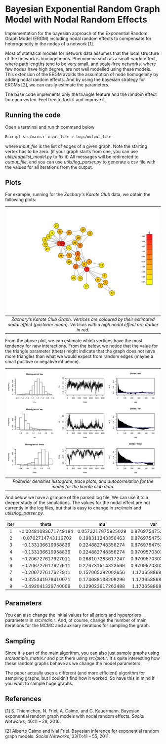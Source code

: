 # Bayesian Exponential Random Graph Model with Nodal Random Effects

Implementation for the bayesian approach of the Exponential Random Graph Model (ERGM) including nodal random effects to compensate for heterogeneity in the nodes of a network [1].

Most of statistical models for network data assumes that the local structure of the network is homogeneous. Phenomena such as a small-world effect, where path lengths tend to be very small, and scale-free networks, where few nodes have high degree, are not well modelled using these models. This extension of the ERGM avoids the assumption of node homogeinity by adding nodal random effects. And by using the bayesian strategy for ERGMs [2], we can easily estimate the parameters.

The base code implements only the triangle feature and the random effect for each vertex. Feel free to fork it and improve it. 

## Running the code
Open a terminal and run th command below
```bash
Rscript src/main.r input_file > logs/output_file
```
where *input_file* is the list of edges of a given graph. Note the starting vertex has to be zero. (if your graph starts from one, you can use *utils/edgelist_model.py* to fix it) All messages will be redirected to *output_file*, and you can use *utils/log_parser.py* to generate a csv file with the values for all iterations from the output.  

## Plots
For example, running for the *Zachary's Karate Club* data, we obtain the following plots:

|![](plots/readme1.png)|
|:--:|
| *Zachary’s Karate Club Graph. Vertices are coloured by their estimated nodal effect (posterior mean). Vertices with a high nodal effect are darker in red.* |

From the above plot, we can estimate which vertices have the most tendency for new interactions. From the below, we notice that the value for the triangle parameter (theta) might indicate that the graph does not have more triangles than what we would expect from random edges (maybe a small positive or negative influence). 

|![](plots/readme2.png)|
|:--:|
| *Posterior densities histogram, trace plots, and autocorrelation for the model for the karate club data.* |

And below we have a glimpse of the parsed log file. We can use it to a deeper study of the simulations. The values for the nodal effect are not currently in the log files, but that is easy to change in *src/main* and *utils/log_parser.py*.

|iter|theta|mu|var|
|:---:|:---:|:---:|:---:|
|1|-0.00481083671749184|0.0573217875925029|0.876975475344807|
|2|-0.0702714743116702|0.198311243356463|0.876975475344807|
|3|-0.133136619958839|0.224882748356274|0.876975475344807|
|4|-0.133136619958839|0.224882748356274|0.970957030309212|
|5|-0.206727617627911|0.268107283617247|0.970957030309212|
|6|-0.206727617627911|0.276731514323569|0.970957030309212|
|7|-0.206727617627911|0.157065392002656|1.17365886896579|
|8|-0.325341979410071|0.174688138208296|1.17365886896579|
|9|-0.492041329740009|0.129023917263488|1.17365886896579|

## Parameters
You can also change the initial values for all priors and hyperpriors parameters in *src/main.r*. And, of course, change the number of main iterations for the MCMC and auxiliary iterations for sampling the graph. 

## Sampling
Since it is part of the main algorithm, you can also just sample graphs using *src/sample_matrix.r* and plot them using *src/plot.r*. It's quite interesting how these random graphs behave as we change the model parameters.

The paper actually uses a different (and more efficient) algorithm for sampling graphs, but I couldn't find how it worked. So have this in mind if you want to sample huge graphs.

## References
[1]  S. Thiemichen, N. Friel, A. Caimo, and G. Kauermann.  Bayesian exponential random graph models with nodal random effects. *Social Networks*, 46:11 – 28, 2016.

[2]  Alberto Caimo and Nial Friel. Bayesian inference for exponential random graph models. *Social Networks*, 33(1):41 – 55, 2011.
